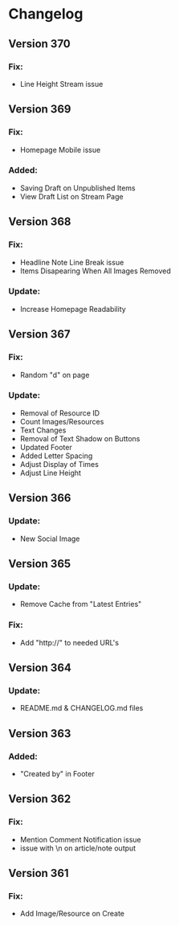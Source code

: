 # Changelog

## Version 370

### Fix:
* Line Height Stream issue

## Version 369

### Fix:
* Homepage Mobile issue

### Added:
* Saving Draft on Unpublished Items
* View Draft List on Stream Page

## Version 368

### Fix:
* Headline Note Line Break issue
* Items Disapearing When All Images Removed

### Update:
* Increase Homepage Readability

## Version 367

### Fix:
* Random "d" on page

### Update:
* Removal of Resource ID
* Count Images/Resources
* Text Changes
* Removal of Text Shadow on Buttons
* Updated Footer
* Added Letter Spacing
* Adjust Display of Times
* Adjust Line Height

## Version 366

### Update:
* New Social Image

## Version 365

### Update:
* Remove Cache from "Latest Entries"

### Fix:
* Add "http://" to needed URL's

## Version 364

### Update:
* README.md & CHANGELOG.md files

## Version 363

### Added:
* "Created by" in Footer

## Version 362

### Fix:
* Mention Comment Notification issue
* issue with \n on article/note output

## Version 361

### Fix:
* Add Image/Resource on Create